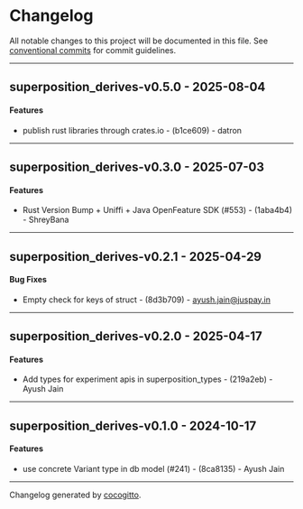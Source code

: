 # Changelog
All notable changes to this project will be documented in this file. See [conventional commits](https://www.conventionalcommits.org/) for commit guidelines.

- - -
## superposition_derives-v0.5.0 - 2025-08-04
#### Features
- publish rust libraries through crates.io - (b1ce609) - datron

- - -

## superposition_derives-v0.3.0 - 2025-07-03
#### Features
- Rust Version Bump + Uniffi + Java OpenFeature SDK (#553) - (1aba4b4) - ShreyBana

- - -

## superposition_derives-v0.2.1 - 2025-04-29
#### Bug Fixes
- Empty check for keys of struct - (8d3b709) - ayush.jain@juspay.in

- - -

## superposition_derives-v0.2.0 - 2025-04-17
#### Features
- Add types for experiment apis in superposition_types - (219a2eb) - Ayush Jain

- - -

## superposition_derives-v0.1.0 - 2024-10-17
#### Features
- use concrete Variant type in db model (#241) - (8ca8135) - Ayush Jain

- - -

Changelog generated by [cocogitto](https://github.com/cocogitto/cocogitto).
